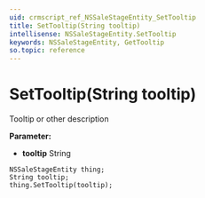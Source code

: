 ```yaml
---
uid: crmscript_ref_NSSaleStageEntity_SetTooltip
title: SetTooltip(String tooltip)
intellisense: NSSaleStageEntity.SetTooltip
keywords: NSSaleStageEntity, GetTooltip
so.topic: reference
---
```


# SetTooltip(String tooltip)

Tooltip or other description

**Parameter:** 
* **tooltip** String

```crmscript
NSSaleStageEntity thing;
String tooltip;
thing.SetTooltip(tooltip);
```

